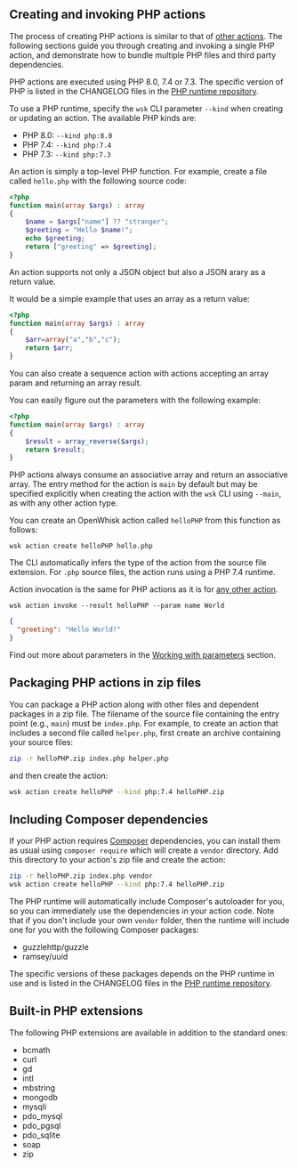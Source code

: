 <!--
#
# Licensed to the Apache Software Foundation (ASF) under one or more
# contributor license agreements.  See the NOTICE file distributed with
# this work for additional information regarding copyright ownership.
# The ASF licenses this file to You under the Apache License, Version 2.0
# (the "License"); you may not use this file except in compliance with
# the License.  You may obtain a copy of the License at
#
#     http://www.apache.org/licenses/LICENSE-2.0
#
# Unless required by applicable law or agreed to in writing, software
# distributed under the License is distributed on an "AS IS" BASIS,
# WITHOUT WARRANTIES OR CONDITIONS OF ANY KIND, either express or implied.
# See the License for the specific language governing permissions and
# limitations under the License.
#
-->

## Creating and invoking PHP actions

The process of creating PHP actions is similar to that of [other actions](actions.md#the-basics).
The following sections guide you through creating and invoking a single PHP action,
and demonstrate how to bundle multiple PHP files and third party dependencies.

PHP actions are executed using PHP 8.0, 7.4 or 7.3. The specific
version of PHP is listed in the CHANGELOG files in the [PHP runtime repository](https://github.com/apache/openwhisk-runtime-php).

To use a PHP runtime, specify the `wsk` CLI parameter `--kind` when creating or
updating an action. The available PHP kinds are:

* PHP 8.0: `--kind php:8.0`
* PHP 7.4: `--kind php:7.4`
* PHP 7.3: `--kind php:7.3`

An action is simply a top-level PHP function. For example, create a file called `hello.php`
with the following source code:

```php
<?php
function main(array $args) : array
{
    $name = $args["name"] ?? "stranger";
    $greeting = "Hello $name!";
    echo $greeting;
    return ["greeting" => $greeting];
}
```

An action supports not only a JSON object but also a JSON arary as a return value.

It would be a simple example that uses an array as a return value:

```php
<?php
function main(array $args) : array
{
    $arr=array("a","b","c");
    return $arr;
}
```

You can also create a sequence action with actions accepting an array param and returning an array result.

You can easily figure out the parameters with the following example:

```php
<?php
function main(array $args) : array
{
    $result = array_reverse($args);
    return $result;
}
```

PHP actions always consume an associative array and return an associative array.
The entry method for the action is `main` by default but may be specified explicitly when creating
the action with the `wsk` CLI using `--main`, as with any other action type.

You can create an OpenWhisk action called `helloPHP` from this function as follows:

```
wsk action create helloPHP hello.php
```

The CLI automatically infers the type of the action from the source file extension.
For `.php` source files, the action runs using a PHP 7.4 runtime.

Action invocation is the same for PHP actions as it is for [any other action](actions.md#the-basics).

```
wsk action invoke --result helloPHP --param name World
```

```json
{
  "greeting": "Hello World!"
}
```

Find out more about parameters in the [Working with parameters](./parameters.md) section.

## Packaging PHP actions in zip files

You can package a PHP action along with other files and dependent packages in a zip file.
The filename of the source file containing the entry point (e.g., `main`) must be `index.php`.
For example, to create an action that includes a second file called `helper.php`,
first create an archive containing your source files:

```bash
zip -r helloPHP.zip index.php helper.php
```

and then create the action:

```bash
wsk action create helloPHP --kind php:7.4 helloPHP.zip
```

## Including Composer dependencies

If your PHP action requires [Composer](https://getcomposer.org) dependencies,
you can install them as usual using `composer require` which will create a `vendor` directory.
Add this directory to your action's zip file and create the action:

```bash
zip -r helloPHP.zip index.php vendor
wsk action create helloPHP --kind php:7.4 helloPHP.zip
```

The PHP runtime will automatically include Composer's autoloader for you, so you can immediately
use the dependencies in your action code. Note that if you don't include your own `vendor` folder,
then the runtime will include one for you with the following Composer packages:

- guzzlehttp/guzzle
- ramsey/uuid

The specific versions of these packages depends on the PHP runtime in use and is listed in the
CHANGELOG files in the [PHP runtime repository](https://github.com/apache/openwhisk-runtime-php).


## Built-in PHP extensions

The following PHP extensions are available in addition to the standard ones:

- bcmath
- curl
- gd
- intl
- mbstring
- mongodb
- mysqli
- pdo_mysql
- pdo_pgsql
- pdo_sqlite
- soap
- zip
